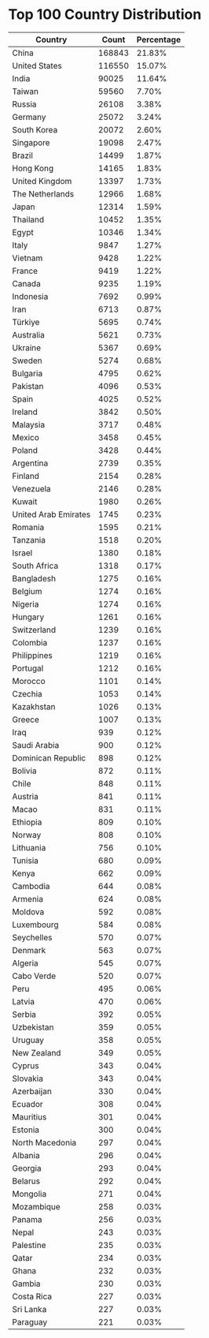 # Top 100 Country Distribution
| Country | Count | Percentage |
|----|----|----|
| China | 168843 | 21.83% |
| United States | 116550 | 15.07% |
| India | 90025 | 11.64% |
| Taiwan | 59560 | 7.70% |
| Russia | 26108 | 3.38% |
| Germany | 25072 | 3.24% |
| South Korea | 20072 | 2.60% |
| Singapore | 19098 | 2.47% |
| Brazil | 14499 | 1.87% |
| Hong Kong | 14165 | 1.83% |
| United Kingdom | 13397 | 1.73% |
| The Netherlands | 12966 | 1.68% |
| Japan | 12314 | 1.59% |
| Thailand | 10452 | 1.35% |
| Egypt | 10346 | 1.34% |
| Italy | 9847 | 1.27% |
| Vietnam | 9428 | 1.22% |
| France | 9419 | 1.22% |
| Canada | 9235 | 1.19% |
| Indonesia | 7692 | 0.99% |
| Iran | 6713 | 0.87% |
| Türkiye | 5695 | 0.74% |
| Australia | 5621 | 0.73% |
| Ukraine | 5367 | 0.69% |
| Sweden | 5274 | 0.68% |
| Bulgaria | 4795 | 0.62% |
| Pakistan | 4096 | 0.53% |
| Spain | 4025 | 0.52% |
| Ireland | 3842 | 0.50% |
| Malaysia | 3717 | 0.48% |
| Mexico | 3458 | 0.45% |
| Poland | 3428 | 0.44% |
| Argentina | 2739 | 0.35% |
| Finland | 2154 | 0.28% |
| Venezuela | 2146 | 0.28% |
| Kuwait | 1980 | 0.26% |
| United Arab Emirates | 1745 | 0.23% |
| Romania | 1595 | 0.21% |
| Tanzania | 1518 | 0.20% |
| Israel | 1380 | 0.18% |
| South Africa | 1318 | 0.17% |
| Bangladesh | 1275 | 0.16% |
| Belgium | 1274 | 0.16% |
| Nigeria | 1274 | 0.16% |
| Hungary | 1261 | 0.16% |
| Switzerland | 1239 | 0.16% |
| Colombia | 1237 | 0.16% |
| Philippines | 1219 | 0.16% |
| Portugal | 1212 | 0.16% |
| Morocco | 1101 | 0.14% |
| Czechia | 1053 | 0.14% |
| Kazakhstan | 1026 | 0.13% |
| Greece | 1007 | 0.13% |
| Iraq | 939 | 0.12% |
| Saudi Arabia | 900 | 0.12% |
| Dominican Republic | 898 | 0.12% |
| Bolivia | 872 | 0.11% |
| Chile | 848 | 0.11% |
| Austria | 841 | 0.11% |
| Macao | 831 | 0.11% |
| Ethiopia | 809 | 0.10% |
| Norway | 808 | 0.10% |
| Lithuania | 756 | 0.10% |
| Tunisia | 680 | 0.09% |
| Kenya | 662 | 0.09% |
| Cambodia | 644 | 0.08% |
| Armenia | 624 | 0.08% |
| Moldova | 592 | 0.08% |
| Luxembourg | 584 | 0.08% |
| Seychelles | 570 | 0.07% |
| Denmark | 563 | 0.07% |
| Algeria | 545 | 0.07% |
| Cabo Verde | 520 | 0.07% |
| Peru | 495 | 0.06% |
| Latvia | 470 | 0.06% |
| Serbia | 392 | 0.05% |
| Uzbekistan | 359 | 0.05% |
| Uruguay | 358 | 0.05% |
| New Zealand | 349 | 0.05% |
| Cyprus | 343 | 0.04% |
| Slovakia | 343 | 0.04% |
| Azerbaijan | 330 | 0.04% |
| Ecuador | 308 | 0.04% |
| Mauritius | 301 | 0.04% |
| Estonia | 300 | 0.04% |
| North Macedonia | 297 | 0.04% |
| Albania | 296 | 0.04% |
| Georgia | 293 | 0.04% |
| Belarus | 292 | 0.04% |
| Mongolia | 271 | 0.04% |
| Mozambique | 258 | 0.03% |
| Panama | 256 | 0.03% |
| Nepal | 243 | 0.03% |
| Palestine | 235 | 0.03% |
| Qatar | 234 | 0.03% |
| Ghana | 232 | 0.03% |
| Gambia | 230 | 0.03% |
| Costa Rica | 227 | 0.03% |
| Sri Lanka | 227 | 0.03% |
| Paraguay | 221 | 0.03% |
